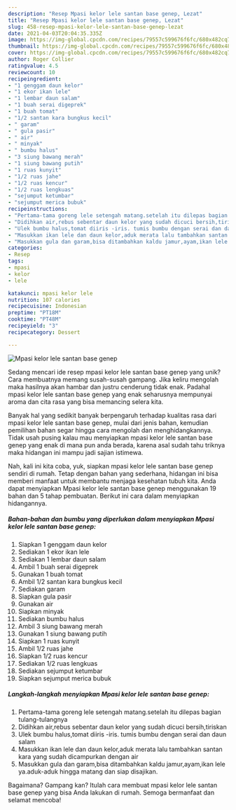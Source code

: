 ```yaml
---
description: "Resep Mpasi kelor lele santan base genep, Lezat"
title: "Resep Mpasi kelor lele santan base genep, Lezat"
slug: 458-resep-mpasi-kelor-lele-santan-base-genep-lezat
date: 2021-04-03T20:04:35.335Z
image: https://img-global.cpcdn.com/recipes/79557c599676f6fc/680x482cq70/mpasi-kelor-lele-santan-base-genep-foto-resep-utama.jpg
thumbnail: https://img-global.cpcdn.com/recipes/79557c599676f6fc/680x482cq70/mpasi-kelor-lele-santan-base-genep-foto-resep-utama.jpg
cover: https://img-global.cpcdn.com/recipes/79557c599676f6fc/680x482cq70/mpasi-kelor-lele-santan-base-genep-foto-resep-utama.jpg
author: Roger Collier
ratingvalue: 4.5
reviewcount: 10
recipeingredient:
- "1 genggam daun kelor"
- "1 ekor ikan lele"
- "1 lembar daun salam"
- "1 buah serai digeprek"
- "1 buah tomat"
- "1/2 santan kara bungkus kecil"
- " garam"
- " gula pasir"
- " air"
- " minyak"
- " bumbu halus"
- "3 siung bawang merah"
- "1 siung bawang putih"
- "1 ruas kunyit"
- "1/2 ruas jahe"
- "1/2 ruas kencur"
- "1/2 ruas lengkuas"
- "sejumput ketumbar"
- "sejumput merica bubuk"
recipeinstructions:
- "Pertama-tama goreng lele setengah matang.setelah itu dilepas bagian tulang-tulangnya"
- "Didihkan air,rebus sebentar daun kelor yang sudah dicuci bersih,tiriskan"
- "Ulek bumbu halus,tomat diiris -iris. tumis bumbu dengan serai dan daun salam"
- "Masukkan ikan lele dan daun kelor,aduk merata lalu tambahkan santan kara yang sudah dicampurkan dengan air"
- "Masukkan gula dan garam,bisa ditambahkan kaldu jamur,ayam,ikan lele ya.aduk-aduk hingga matang dan siap disajikan."
categories:
- Resep
tags:
- mpasi
- kelor
- lele

katakunci: mpasi kelor lele 
nutrition: 107 calories
recipecuisine: Indonesian
preptime: "PT18M"
cooktime: "PT48M"
recipeyield: "3"
recipecategory: Dessert

---
```



![Mpasi kelor lele santan base genep](https://img-global.cpcdn.com/recipes/79557c599676f6fc/680x482cq70/mpasi-kelor-lele-santan-base-genep-foto-resep-utama.jpg)

Sedang mencari ide resep mpasi kelor lele santan base genep yang unik? Cara membuatnya memang susah-susah gampang. Jika keliru mengolah maka hasilnya akan hambar dan justru cenderung tidak enak. Padahal mpasi kelor lele santan base genep yang enak seharusnya mempunyai aroma dan cita rasa yang bisa memancing selera kita.



Banyak hal yang sedikit banyak berpengaruh terhadap kualitas rasa dari mpasi kelor lele santan base genep, mulai dari jenis bahan, kemudian pemilihan bahan segar hingga cara mengolah dan menghidangkannya. Tidak usah pusing kalau mau menyiapkan mpasi kelor lele santan base genep yang enak di mana pun anda berada, karena asal sudah tahu triknya maka hidangan ini mampu jadi sajian istimewa.


Nah, kali ini kita coba, yuk, siapkan mpasi kelor lele santan base genep sendiri di rumah. Tetap dengan bahan yang sederhana, hidangan ini bisa memberi manfaat untuk membantu menjaga kesehatan tubuh kita. Anda dapat menyiapkan Mpasi kelor lele santan base genep menggunakan 19 bahan dan 5 tahap pembuatan. Berikut ini cara dalam menyiapkan hidangannya.

<!--inarticleads1-->

##### Bahan-bahan dan bumbu yang diperlukan dalam menyiapkan Mpasi kelor lele santan base genep:

1. Siapkan 1 genggam daun kelor
1. Sediakan 1 ekor ikan lele
1. Sediakan 1 lembar daun salam
1. Ambil 1 buah serai digeprek
1. Gunakan 1 buah tomat
1. Ambil 1/2 santan kara bungkus kecil
1. Sediakan  garam
1. Siapkan  gula pasir
1. Gunakan  air
1. Siapkan  minyak
1. Sediakan  bumbu halus
1. Ambil 3 siung bawang merah
1. Gunakan 1 siung bawang putih
1. Siapkan 1 ruas kunyit
1. Ambil 1/2 ruas jahe
1. Siapkan 1/2 ruas kencur
1. Sediakan 1/2 ruas lengkuas
1. Sediakan sejumput ketumbar
1. Siapkan sejumput merica bubuk




<!--inarticleads2-->

##### Langkah-langkah menyiapkan Mpasi kelor lele santan base genep:

1. Pertama-tama goreng lele setengah matang.setelah itu dilepas bagian tulang-tulangnya
1. Didihkan air,rebus sebentar daun kelor yang sudah dicuci bersih,tiriskan
1. Ulek bumbu halus,tomat diiris -iris. tumis bumbu dengan serai dan daun salam
1. Masukkan ikan lele dan daun kelor,aduk merata lalu tambahkan santan kara yang sudah dicampurkan dengan air
1. Masukkan gula dan garam,bisa ditambahkan kaldu jamur,ayam,ikan lele ya.aduk-aduk hingga matang dan siap disajikan.




Bagaimana? Gampang kan? Itulah cara membuat mpasi kelor lele santan base genep yang bisa Anda lakukan di rumah. Semoga bermanfaat dan selamat mencoba!
